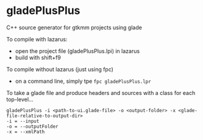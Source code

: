 gladePlusPlus
=============

C++ source generator for gtkmm projects using glade

To compile with lazarus:
 - open the project file (gladePlusPlus.lpi) in lazarus
 - build with shift+f9
 
To compile without lazarus (just using fpc)
 - on a command line, simply tpe `fpc gladePlusPlus.lpr`
 
To take a glade file and produce headers and sources with a class for each top-level...

    gladePlusPlus -i <path-to-ui.glade-file> -o <output-folder> -x <glade-file-relative-to-output-dir> 
    -i = --input
    -o = --outputFolder
    -x = --xmlPath
